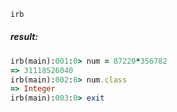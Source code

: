 ```bash
irb
```
##### result:
```ruby
irb(main):001:0> num = 87220*356782
=> 31118526040
irb(main):002:0> num.class
=> Integer
irb(main):003:0> exit

```

